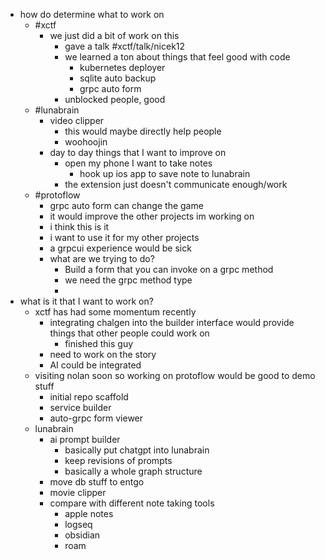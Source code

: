 - how do determine what to work on
	- #xctf
		- we just did a bit of work on this
			- gave a talk #xctf/talk/nicek12
			- we learned a ton about things that feel good with code
				- kubernetes deployer
				- sqlite auto backup
				- grpc auto form
			- unblocked people, good
	- #lunabrain
		- video clipper
			- this would maybe directly help people
			- woohoojin
		- day to day things that I want to improve on
			- open my phone I want to take notes
				- hook up ios app to save note to lunabrain
			- the extension just doesn't communicate enough/work
	- #protoflow
		- grpc auto form can change the game
		- it would improve the other projects im working on
		- i think this is it
		- i want to use it for my other projects
		- a grpcui experience would be sick
		- what are we trying to do?
			- Build a form that you can invoke on a grpc method
			- we need the grpc method type
			-
- what is it that I want to work on?
	- xctf has had some momentum recently
		- integrating chalgen into the builder interface would provide things that other people could work on
			- finished this guy
		- need to work on the story
		- AI could be integrated
	- visiting nolan soon so working on protoflow would be good to demo stuff
		- initial repo scaffold
		- service builder
		- auto-grpc form viewer
	- lunabrain
		- ai prompt builder
			- basically put chatgpt into lunabrain
			- keep revisions of prompts
			- basically a whole graph structure
		- move db stuff to entgo
		- movie clipper
		- compare with different note taking tools
			- apple notes
			- logseq
			- obsidian
			- roam